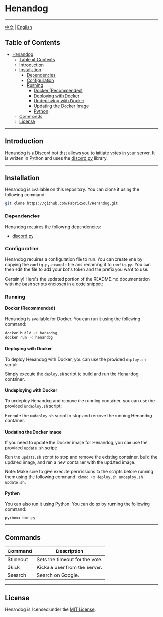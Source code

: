 # Henandog

---
[中文](./README_zh.md) | [English](./README.md)

## Table of Contents

- [Henandog](#henandog)
  - [Table of Contents](#table-of-contents)
  - [Introduction](#introduction)
  - [Installation](#installation)
    - [Dependencies](#dependencies)
    - [Configuration](#configuration)
    - [Running](#running)
      - [Docker (Recommended)](#docker-recommended)
      - [Deploying with Docker](#deploying-with-docker)
      - [Undeploying with Docker](#undeploying-with-docker)
      - [Updating the Docker Image](#updating-the-docker-image)
      - [Python](#python)
  - [Commands](#commands)
  - [License](#license)

---
## Introduction
Henandog is a Discord bot that allows you to initiate votes in your server. It is written in Python and uses the [discord.py](https://pypi.org/project/discord.py/) library.

---
## Installation
Henandog is available on this repository. You can clone it using the following command:
```bash
git clone https://github.com/FabricSoul/Henandog.git
```
### Dependencies
Henandog requires the following dependencies:
  * [discord.py](https://pypi.org/project/discord.py/)

### Configuration
Henandog requires a configuration file to run. You can create one by copying the `config.py.example` file and renaming it to `config.py`. You can then edit the file to add your bot's token and the prefix you want to use.

Certainly! Here's the updated portion of the README.md documentation with the bash scripts enclosed in a code snippet:

### Running

#### Docker (Recommended)
Henandog is available for Docker. You can run it using the following command:
```bash
docker build -t henandog .
docker run -d henandog
```

#### Deploying with Docker
To deploy Henandog with Docker, you can use the provided `deploy.sh` script:


Simply execute the `deploy.sh` script to build and run the Henandog container.

#### Undeploying with Docker
To undeploy Henandog and remove the running container, you can use the provided `undeploy.sh` script:


Execute the `undeploy.sh` script to stop and remove the running Henandog container.

#### Updating the Docker Image
If you need to update the Docker image for Henandog, you can use the provided `update.sh` script:


Run the `update.sh` script to stop and remove the existing container, build the updated image, and run a new container with the updated image.

Note: Make sure to give execute permissions to the scripts before running them using the following command: `chmod +x deploy.sh undeploy.sh update.sh`.


#### Python
You can also run it using Python. You can do so by running the following command:
```bash
python3 bot.py
```

---
## Commands
| Command  | Description                    |
| -------- | ------------------------------ |
| $timeout | Sets the timeout for the vote. |
| $kick    | Kicks a user from the server.  |
| $search  | Search on Google.              |

---
## License
Henandog is licensed under the [MIT License](./LICENSE).